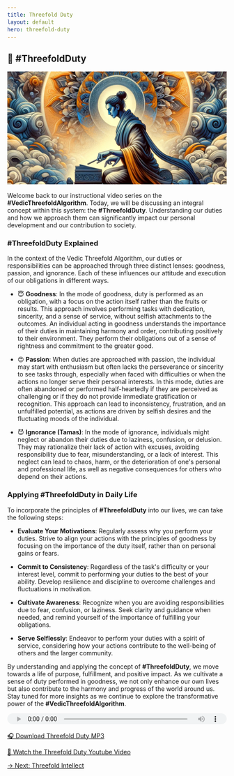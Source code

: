 ```yaml
---
title: Threefold Duty
layout: default
hero: threefold-duty
---
```


## 🫡 #ThreefoldDuty

![Threefold Duty](/assets/img/ins-threefold-duty.png)

Welcome back to our instructional video series on the **#VedicThreefoldAlgorithm**. Today, we will be discussing an integral concept within this system: the **#ThreefoldDuty**. Understanding our duties and how we approach them can significantly impact our personal development and our contribution to society.

### #ThreefoldDuty Explained

In the context of the Vedic Threefold Algorithm, our duties or responsibilities can be approached through three distinct lenses: goodness, passion, and ignorance. Each of these influences our attitude and execution of our obligations in different ways.

  - 😇 **Goodness**: In the mode of goodness, duty is performed as an obligation, with a focus on the action itself rather than the fruits or results. This approach involves performing tasks with dedication, sincerity, and a sense of service, without selfish attachments to the outcomes. An individual acting in goodness understands the importance of their duties in maintaining harmony and order, contributing positively to their environment. They perform their obligations out of a sense of rightness and commitment to the greater good.

  - 😍 **Passion**: When duties are approached with passion, the individual may start with enthusiasm but often lacks the perseverance or sincerity to see tasks through, especially when faced with difficulties or when the actions no longer serve their personal interests. In this mode, duties are often abandoned or performed half-heartedly if they are perceived as challenging or if they do not provide immediate gratification or recognition. This approach can lead to inconsistency, frustration, and an unfulfilled potential, as actions are driven by selfish desires and the fluctuating moods of the individual.

  - 😈 **Ignorance (Tamas)**: In the mode of ignorance, individuals might neglect or abandon their duties due to laziness, confusion, or delusion. They may rationalize their lack of action with excuses, avoiding responsibility due to fear, misunderstanding, or a lack of interest. This neglect can lead to chaos, harm, or the deterioration of one's personal and professional life, as well as negative consequences for others who depend on their actions.

### Applying #ThreefoldDuty in Daily Life

To incorporate the principles of **#ThreefoldDuty** into our lives, we can take the following steps:

  - **Evaluate Your Motivations**: Regularly assess why you perform your duties. Strive to align your actions with the principles of goodness by focusing on the importance of the duty itself, rather than on personal gains or fears.

  - **Commit to Consistency**: Regardless of the task's difficulty or your interest level, commit to performing your duties to the best of your ability. Develop resilience and discipline to overcome challenges and fluctuations in motivation.

  - **Cultivate Awareness**: Recognize when you are avoiding responsibilities due to fear, confusion, or laziness. Seek clarity and guidance when needed, and remind yourself of the importance of fulfilling your obligations.

  - **Serve Selflessly**: Endeavor to perform your duties with a spirit of service, considering how your actions contribute to the well-being of others and the larger community.

By understanding and applying the concept of **#ThreefoldDuty**, we move towards a life of purpose, fulfillment, and positive impact. As we cultivate a sense of duty performed in goodness, we not only enhance our own lives but also contribute to the harmony and progress of the world around us. Stay tuned for more insights as we continue to explore the transformative power of the **#VedicThreefoldAlgorithm**.

<audio src="https://indra.team/audio/indra/threefold-duty.mp3" controls style="width:100%;height:25px"></audio>

[🎧 Download Threefold Duty MP3](https://indra.team/audio/indra/threefold-duty.mp3)

[🍿 Watch the Threefold Duty Youtube Video](https://youtu.be/Gq3FXX-oeE0)

[→ Next: Threefold Intellect](threefold-intellect)
